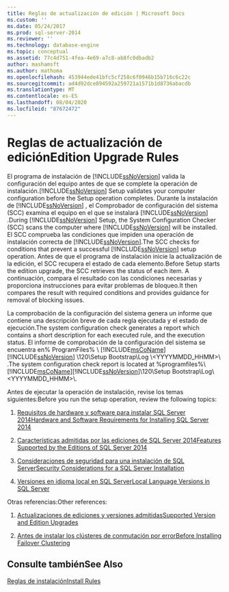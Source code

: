 ```yaml
---
title: Reglas de actualización de edición | Microsoft Docs
ms.custom: ''
ms.date: 05/24/2017
ms.prod: sql-server-2014
ms.reviewer: ''
ms.technology: database-engine
ms.topic: conceptual
ms.assetid: 77c4d751-4fea-4e69-a7c8-ab8fc0dbadb2
author: mashamsft
ms.author: mathoma
ms.openlocfilehash: 453944ede41bfc5cf258c6f0946b15b716c6c22c
ms.sourcegitcommit: ad4d92dce894592a259721a1571b1d8736abacdb
ms.translationtype: MT
ms.contentlocale: es-ES
ms.lasthandoff: 08/04/2020
ms.locfileid: "87672472"
---
```

# <a name="edition-upgrade-rules"></a><span data-ttu-id="d68b5-102">Reglas de actualización de edición</span><span class="sxs-lookup"><span data-stu-id="d68b5-102">Edition Upgrade Rules</span></span>
  <span data-ttu-id="d68b5-103">El programa de instalación de [!INCLUDE[ssNoVersion](../../includes/ssnoversion-md.md)] valida la configuración del equipo antes de que se complete la operación de instalación.</span><span class="sxs-lookup"><span data-stu-id="d68b5-103">[!INCLUDE[ssNoVersion](../../includes/ssnoversion-md.md)] Setup validates your computer configuration before the Setup operation completes.</span></span> <span data-ttu-id="d68b5-104">Durante la instalación de [!INCLUDE[ssNoVersion](../../includes/ssnoversion-md.md)] , el Comprobador de configuración del sistema (SCC) examina el equipo en el que se instalará [!INCLUDE[ssNoVersion](../../includes/ssnoversion-md.md)] .</span><span class="sxs-lookup"><span data-stu-id="d68b5-104">During [!INCLUDE[ssNoVersion](../../includes/ssnoversion-md.md)] Setup, the System Configuration Checker (SCC) scans the computer where [!INCLUDE[ssNoVersion](../../includes/ssnoversion-md.md)] will be installed.</span></span> <span data-ttu-id="d68b5-105">El SCC comprueba las condiciones que impiden una operación de instalación correcta de [!INCLUDE[ssNoVersion](../../includes/ssnoversion-md.md)].</span><span class="sxs-lookup"><span data-stu-id="d68b5-105">The SCC checks for conditions that prevent a successful [!INCLUDE[ssNoVersion](../../includes/ssnoversion-md.md)] setup operation.</span></span> <span data-ttu-id="d68b5-106">Antes de que el programa de instalación inicie la actualización de la edición, el SCC recupera el estado de cada elemento.</span><span class="sxs-lookup"><span data-stu-id="d68b5-106">Before Setup starts the edition upgrade, the SCC retrieves the status of each item.</span></span> <span data-ttu-id="d68b5-107">A continuación, compara el resultado con las condiciones necesarias y proporciona instrucciones para evitar problemas de bloqueo.</span><span class="sxs-lookup"><span data-stu-id="d68b5-107">It then compares the result with required conditions and provides guidance for removal of blocking issues.</span></span>  
  
 <span data-ttu-id="d68b5-108">La comprobación de la configuración del sistema genera un informe que contiene una descripción breve de cada regla ejecutada y el estado de ejecución.</span><span class="sxs-lookup"><span data-stu-id="d68b5-108">The system configuration check generates a report which contains a short description for each executed rule, and the execution status.</span></span> <span data-ttu-id="d68b5-109">El informe de comprobación de la configuración del sistema se encuentra en% ProgramFiles% \\ [!INCLUDE[msCoName](../../includes/msconame-md.md)] [!INCLUDE[ssNoVersion](../../includes/ssnoversion-md.md)] \120\Setup Bootstrap\Log \\<YYYYMMDD_HHMM>\\ .</span><span class="sxs-lookup"><span data-stu-id="d68b5-109">The system configuration check report is located at %programfiles%\\[!INCLUDE[msCoName](../../includes/msconame-md.md)][!INCLUDE[ssNoVersion](../../includes/ssnoversion-md.md)]\120\Setup Bootstrap\Log\\<YYYYMMDD_HHMM>\\.</span></span>  
  
 <span data-ttu-id="d68b5-110">Antes de ejecutar la operación de instalación, revise los temas siguientes:</span><span class="sxs-lookup"><span data-stu-id="d68b5-110">Before you run the setup operation, review the following topics:</span></span>  
  
1.  [<span data-ttu-id="d68b5-111">Requisitos de hardware y software para instalar SQL Server 2014</span><span class="sxs-lookup"><span data-stu-id="d68b5-111">Hardware and Software Requirements for Installing SQL Server 2014</span></span>](hardware-and-software-requirements-for-installing-sql-server.md)  
  
2.  [<span data-ttu-id="d68b5-112">Características admitidas por las ediciones de SQL Server 2014</span><span class="sxs-lookup"><span data-stu-id="d68b5-112">Features Supported by the Editions of SQL Server 2014</span></span>](../../../2014/getting-started/features-supported-by-the-editions-of-sql-server-2014.md)  
  
3.  [<span data-ttu-id="d68b5-113">Consideraciones de seguridad para una instalación de SQL Server</span><span class="sxs-lookup"><span data-stu-id="d68b5-113">Security Considerations for a SQL Server Installation</span></span>](../../../2014/sql-server/install/security-considerations-for-a-sql-server-installation.md)  
  
4.  [<span data-ttu-id="d68b5-114">Versiones en idioma local en SQL Server</span><span class="sxs-lookup"><span data-stu-id="d68b5-114">Local Language Versions in SQL Server</span></span>](../../../2014/sql-server/install/local-language-versions-in-sql-server.md)  
  
 <span data-ttu-id="d68b5-115">Otras referencias:</span><span class="sxs-lookup"><span data-stu-id="d68b5-115">Other references:</span></span>  
  
1.  [<span data-ttu-id="d68b5-116">Actualizaciones de ediciones y versiones admitidas</span><span class="sxs-lookup"><span data-stu-id="d68b5-116">Supported Version and Edition Upgrades</span></span>](../../database-engine/install-windows/supported-version-and-edition-upgrades.md)  
  
2.  [<span data-ttu-id="d68b5-117">Antes de instalar los clústeres de conmutación por error</span><span class="sxs-lookup"><span data-stu-id="d68b5-117">Before Installing Failover Clustering</span></span>](../failover-clusters/install/before-installing-failover-clustering.md)  
  
## <a name="see-also"></a><span data-ttu-id="d68b5-118">Consulte también</span><span class="sxs-lookup"><span data-stu-id="d68b5-118">See Also</span></span>  
 [<span data-ttu-id="d68b5-119">Reglas de instalación</span><span class="sxs-lookup"><span data-stu-id="d68b5-119">Install Rules</span></span>](../../../2014/sql-server/install/install-rules.md)  
  
  
